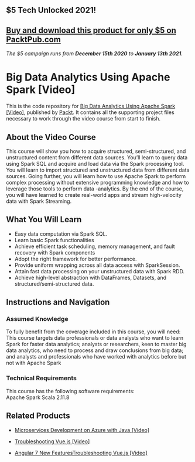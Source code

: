 ## $5 Tech Unlocked 2021!
[Buy and download this product for only $5 on PacktPub.com](https://www.packtpub.com/)
-----
*The $5 campaign         runs from __December 15th 2020__ to __January 13th 2021.__*

# Big Data Analytics Using Apache Spark [Video]
This is the code repository for [Big Data Analytics Using Apache Spark [Video]](https://www.packtpub.com/big-data-and-business-intelligence/big-data-analytics-using-apache-spark-video?utm_source=github&utm_medium=repository&utm_campaign=9781789134124), published by [Packt](https://www.packtpub.com/?utm_source=github). It contains all the supporting project files necessary to work through the video course from start to finish.
## About the Video Course
This course will show you how to acquire structured, semi-structured, and unstructured content from different data sources. You’ll learn to query data using Spark SQL and acquire and load data via the Spark processing tool. You will learn to import structured and unstructured data from different data sources. Going further, you will learn how to use Apache Spark to perform complex processing without extensive programming knowledge and how to leverage those tools to perform data -analytics. 
By the end of the course, you will have learned to create real-world apps and stream high-velocity data with Spark Streaming. 

<H2>What You Will Learn</H2>
<DIV class=book-info-will-learn-text>
<UL>
<LI>Easy data computation via Spark SQL. 
<LI>Learn basic Spark functionalities&nbsp; 
<LI>Achieve efficient task scheduling, memory management, and fault recovery with Spark components 
<LI>Adopt the right framework for better performance. 
<LI>Provide uniform wrapping across all data access with SparkSession. 
<LI>Attain fast data processing on your unstructured data with Spark RDD. 
<LI>Achieve high-level abstraction with DataFrames, Datasets, and structured/semi-structured data. </LI></UL></DIV>

## Instructions and Navigation
### Assumed Knowledge
To fully benefit from the coverage included in this course, you will need:<br/>
This course targets data professionals or data analysts who want to learn Spark for faster data analytics; analysts or researchers, keen to master big data analytics, who need to process and draw conclusions from big data; and analysts and professionals who have worked with analytics before but not with Apache Spark
### Technical Requirements
This course has the following software requirements:<br/>
Apache Spark
Scala 2.11.8

## Related Products
* [Microservices Development on Azure with Java [Video]](https://www.packtpub.com/virtualization-and-cloud/microservices-development-azure-java-video?utm_source=github&utm_medium=repository&utm_campaign=9781789808858)

* [Troubleshooting Vue.js [Video]](https://www.packtpub.com/application-development/troubleshooting-vuejs-video?utm_source=github&utm_medium=repository&utm_campaign=9781788993531)

* [Angular 7 New FeaturesTroubleshooting Vue.js [Video]](https://www.packtpub.com/application-development/troubleshooting-vuejs-video?utm_source=github&utm_medium=repository&utm_campaign=9781788993531)

